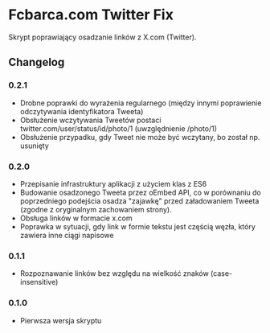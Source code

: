 # Fcbarca.com Twitter Fix

Skrypt poprawiający osadzanie linków z X.com (Twitter).

## Changelog

### 0.2.1
- Drobne poprawki do wyrażenia regularnego (między innymi poprawienie odczytywania identyfikatora Tweeta)
- Obsłużenie wczytywania Tweetów postaci twitter.com/user/status/id/photo/1 (uwzględnienie /photo/1)
- Obsłużenie przypadku, gdy Tweet nie może być wczytany, bo został np. usunięty

### 0.2.0
- Przepisanie infrastruktury aplikacji z użyciem klas z ES6
- Budowanie osadzonego Tweeta przez oEmbed API, co w porównaniu do poprzedniego podejścia osadza "zajawkę" przed załadowaniem Tweeta (zgodne z oryginalnym zachowaniem strony).
- Obsługa linków w formacie x.com
- Poprawka w sytuacji, gdy link w formie tekstu jest częścią węzła, który zawiera inne ciągi napisowe

### 0.1.1
- Rozpoznawanie linków bez względu na wielkość znaków (case-insensitive)

### 0.1.0
- Pierwsza wersja skryptu
